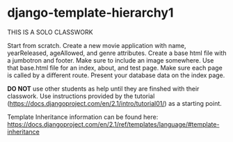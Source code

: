 # django-template-hierarchy1

THIS IS A SOLO CLASSWORK

Start from scratch. Create a new movie application with name, yearReleased, ageAllowed, and genre attributes.
Create a base html file with a jumbotron and footer. Make sure to include an image somewhere. Use that base.html file for an index, about, and test page. Make sure each page is called by a different route. Present your database data on the index page.

<strong>DO NOT</strong> use other students as help until they are finshed with their classwork. Use instructions provided by the tutorial (https://docs.djangoproject.com/en/2.1/intro/tutorial01/) as a starting point.

Template Inheritance information can be found here:
https://docs.djangoproject.com/en/2.1/ref/templates/language/#template-inheritance
